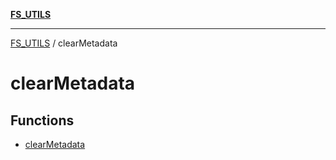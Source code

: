 [**FS_UTILS**](../README.md)

***

[FS_UTILS](../README.md) / clearMetadata

# clearMetadata

## Functions

- [clearMetadata](functions/clearMetadata.md)
